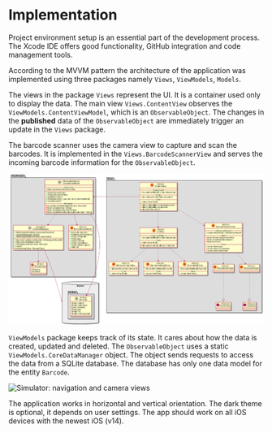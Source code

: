 # Implementation

Project environment setup is an essential part of the development process. The Xcode IDE offers good functionality, GitHub integration and code management tools. 

According to the MVVM pattern the architecture of the application was implemented using three packages namely `Views`, `ViewModels`, `Models`.

The views in the package `Views` represent the UI. It is a container used only to display the data. The main view `Views.ContentView` observes the `ViewModels.ContentViewModel`, which is an `ObservableObject`. The changes in the **published** data of the `ObservableObject` are immediately trigger an update in the `Views` package.

The barcode scanner uses the camera view to capture and scan the barcodes. It is implemented in the `Views.BarcodeScannerView` and serves the incoming barcode information for the `ObservableObject`.

![Application class diagram](PlantUML/class_diagram.png)

`ViewModels` package keeps track of its state. It cares about how the data is created, updated and deleted. The `ObservableObject` uses a static `ViewModels.CoreDataManager` object. The object sends requests to access the data from a SQLite database. The database has only one data model for the entity `Barcode`.

![Simulator: navigation and camera views](images/simulator.png)

The application works in horizontal and vertical orientation. The dark theme is optional, it depends on user settings. The app should work on all iOS devices with the newest iOS (v14).